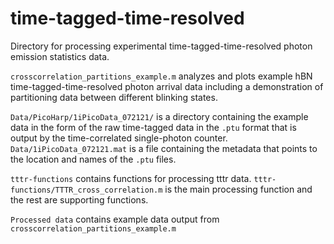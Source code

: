 # time-tagged-time-resolved

Directory for processing experimental time-tagged-time-resolved photon emission statistics data.

`crosscorrelation_partitions_example.m` analyzes and plots example hBN time-tagged-time-resolved photon arrival data including a demonstration of partitioning data between different blinking states.

`Data/PicoHarp/1iPicoData_072121/` is a directory containing the example data in the form of the raw time-tagged data in the `.ptu` format that is output by the time-correlated single-photon counter.
`Data/1iPicoData_072121.mat` is a file containing the metadata that points to the location and names of the `.ptu` files.

`tttr-functions` contains functions for processing tttr data. `tttr-functions/TTTR_cross_correlation.m` is the main processing function and the rest are supporting functions.

`Processed data` contains example data output from `crosscorrelation_partitions_example.m`




